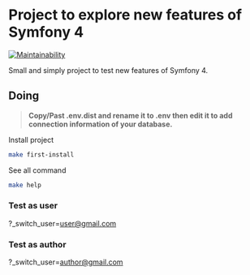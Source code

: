 # Project to explore new features of Symfony 4
[![Maintainability](https://api.codeclimate.com/v1/badges/939fb343b8872d75a6b3/maintainability)](https://codeclimate.com/github/charlesslv/symfony4_dev/maintainability)

Small and simply project to test new features of Symfony 4.

## Doing

> **Copy/Past .env.dist and rename it to .env then edit it to add connection information of your database.**

Install project
```sh
make first-install
```

See all command
```sh
make help
```

### Test as user
?_switch_user=user@gmail.com

### Test as author
?_switch_user=author@gmail.com

